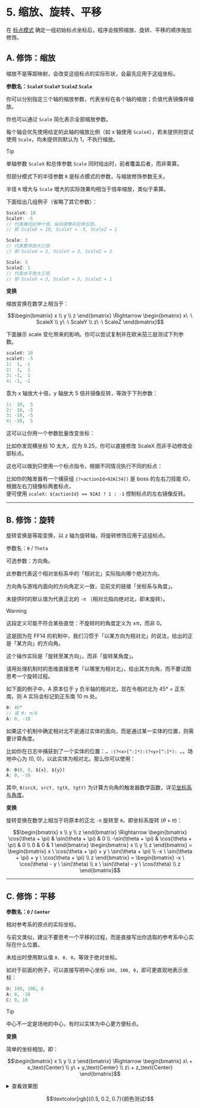 # 5. 缩放、旋转、平移

在 [标点模式](4.%20各标点模式.md) 确定一组初始标点坐标后，程序会按照缩放、旋转、平移的顺序施加修饰。

## A. 修饰：缩放

缩放不是等距映射，会改变这组标点的实际形状，会最先应用于这组坐标。

**参数名：`ScaleX` `ScaleY` `ScaleZ` `Scale`**

你可以分别指定三个轴的缩放参数，代表坐标在各个轴的缩放；负值代表镜像并缩放。

你也可以通过 `Scale` 简化表示全部缩放参数。

每个轴会优先使用给定的此轴的缩放比例（如 x 轴使用 `ScaleX`），若未提供则尝试使用 `Scale`，均未提供则默认为 1，不执行缩放。

> [!TIP]
> 单轴参数 `ScaleX` 和总体参数 `Scale` 同时给出时，前者覆盖后者，而非乘算。
> 
> 但部分模式下的半径参数 `R` 是标点模式的参数，与缩放修饰参数无关。
>
> 半径 `R` 增大与 `Scale` 增大的实际效果均相当于倍率缩放，类似于乘算。

下面给出几组例子（省略了其它参数）：

```javascript
SscaleX: 10
ScaleY: -5
// 代表横向拉伸十倍，纵向镜像并拉伸五倍。
// 即 ScaleX = 10, ScaleY = -5, ScaleZ = 1
```

```javascript
Scale: 3
// 代表整体放大三倍
// 即 ScaleX = 3, ScaleY = 3, ScaleZ = 3
```

```javascript
Scale: 3
ScaleZ: 1
// 代表水平放大三倍
// 即 ScaleX = 3, ScaleY = 3, ScaleZ = 1
```

**变换**

缩放变换在数学上相当于：  

```math
\begin{bmatrix}
x \\ y \\ z 
\end{bmatrix}

\Rightarrow

\begin{bmatrix}
x\ ·\ ScaleX \\ y\ ·\ ScaleY \\ z\ ·\ ScaleZ 
\end{bmatrix}
```

下面展示 scale 变化带来的影响。你可以尝试复制并在欧米茄三层测试下列参数。

```python
scaleX: 10
scaleY: -5
1:  1, -1
2:  1,  1
3: -1,  1
4: -1, -1
```

意为 x 轴放大十倍，y 轴放大 5 倍并镜像反转，等效于下列参数：

```python
1:  10,  5
2:  10, -5
3: -10, -5
4: -10,  5
```

这可以让你用一个参数批量改变坐标：

比如你发现横坐标 10 太大，应为 9.25，你可以直接修改 ScaleX 而非手动修改全部标点。

这也可以做到只使用一个标点指令，根据不同情况执行不同的标点：

比如你的触发器有一个捕获组 `(?<actionId>92A[34])` 是 boss 的左右刀技能 ID，根据左右刀镜像标两套标点，  
便可使用 `scaleX: ${actionId} == 92A3 ? 1 : -1` 控制标点的左右镜像反转。

---

## B. 修饰：旋转

旋转变换是等距变换，以 z 轴为旋转轴，将旋转修饰应用于这组标点。

参数名：`θ` / `Theta`

可选参数：方向角。

此参数代表这个相对坐标系中的「相对北」实际指向哪个绝对方向。

方向角与游戏内面向的方向角定义一致，见前文的链接「坐标系与角度」。
  
未提供时的默认值为代表正北的 `-π` （相对北指向绝对北，即未旋转）。

> [!WARNING]
> 这段定义可能不符合某些直觉：不旋转时的角度定义为 ±π，而非 0。
>
> 这是因为在 FF14 的机制中，我们习惯于「以某方向为相对北」的说法，给出的正是「某方向」的方向角。
>
> 这个操作实际是「旋转至某方向」，而非「旋转某角度」。
>
> 请用处理机制时的思维直接思考「以哪里为相对北」，给出其方向角，而不要试图思考一个旋转过程。

如下面的例子中，A 原本位于 y 负半轴的相对北，现在令相对北为 45° = 正东南，则 A 实际会标记到正东南 10 m 处。

```javascript
θ: 45°
// 或 θ: π/4
A: 0, -10
```

如果这个机制中确定相对北不是通过实体的面向，而是通过某一实体的位置，则需要计算角度。

比如你在日志中捕获到了一个实体的位置：`… :(?<x>[^:]*):(?<y>[^:]*): …`，场地中心为 (0, 0)，以此实体为相对北，那么你可以使用：

```javascript
θ: θ(0, 0, ${x}, ${y})
A: 0, -10
```

其中, `θ(srcX, srcY, tgtX, tgtY)` 为计算方向角的触发器数学函数，详见[坐标系与角度](./Triggernometry%20触发器写作指南/坐标系与角度.md)。

**变换**

旋转变换在数学上相当于将原本的正北 `-π` 旋转至 `θ`，即坐标系旋转 $`(θ + π)`$：  

```math
\begin{bmatrix}
x \\ y \\ z 
\end{bmatrix}

\Rightarrow

\begin{bmatrix}
\cos(\theta + \pi) & \sin(\theta + \pi) & 0 \\
-\sin(\theta + \pi) & \cos(\theta + \pi) & 0 \\
0 & 0 & 1
\end{bmatrix}
\begin{bmatrix}
x \\ y \\ z 
\end{bmatrix}

=

\begin{bmatrix}
x \ \cos(\theta + \pi) + y \ \sin(\theta + \pi) \\
-x \ \sin(\theta + \pi) + y \ \cos(\theta + \pi) \\
z
\end{bmatrix}

=

\begin{bmatrix}
-x \ \cos(\theta) - y \ \sin(\theta) \\
x \ \sin(\theta) - y \ \cos(\theta) \\
z
\end{bmatrix}
```

---

## C. 修饰：平移

**参数名：`O` / `Center`**

相对参考系的原点的实际坐标。

与前文类似，建议不要思考一个平移的过程，而是直接写出你选取的参考系中心实际在什么位置。

未给出时使用默认值 `0, 0, 0`，等效于绝对坐标。

如对于前面的例子，可以直接写明中心坐标 `100, 100, 0`，即可更直观地表示坐标：

```python
O: 100, 100, 0
A: 0, -10
C: 0, 10
```

> [!TIP]
> 中心不一定是场地的中心，有时以实体为中心更方便标点。

**变换**

简单的坐标相加，即：

```math
\begin{bmatrix}
x \\ y \\ z 
\end{bmatrix}

\Rightarrow

\begin{bmatrix}
x\ + x_\text{Center} \\ y\ + y_\text{Center} \\ z\ + z_\text{Center}
\end{bmatrix}
```

<details>
  <summary>查看效果图</summary>
  <img src="https://github.com/user-attachments/assets/46cebf2f-5f35-4347-8fb7-f19d3fbe2f45" height="250">
</details>

```math
\textcolor[rgb]{0.5, 0.2, 0.7}{颜色测试}
```

